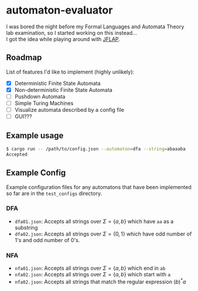 # automaton-evaluator
I was bored the night before my Formal Languages and Automata Theory lab examination, so I started working on this instead... \
I got the idea while playing around with [JFLAP](https://www.jflap.org/).

## Roadmap
List of features I'd like to implement (highly unlikely):
- [x] Deterministic Finite State Automata
- [x] Non-deterministic Finite State Automata
- [ ] Pushdown Automata
- [ ] Simple Turing Machines
- [ ] Visualize automata described by a config file
- [ ] GUI???

## Example usage
```bash
$ cargo run -- /path/to/config.json --automaton=dfa --string=abaaaba
Accepted
```

## Example Config
Example configuration files for any automatons that have been implemented so far are in the `test_configs` directory.
### DFA
- `dfa01.json`: Accepts all strings over $\Sigma = \{a, b\}$ which have `aa` as a substring
- `dfa02.json`: Accepts all strings over $\Sigma = \{0, 1\}$ which have odd number of 1's and odd number of 0's.

### NFA
- `nfa01.json`: Accepts all strings over $\Sigma = \{a, b\}$ which end in `ab`
- `nfa02.json`: Accepts all strings over $\Sigma = \{a, b\}$ which start with `a`
- `nfa02.json`: Accepts all strings that match the regular expression $(b)^\ast a$
